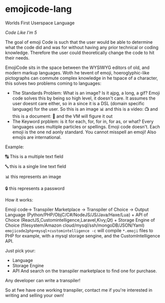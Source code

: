 # emojicode-lang
Worlds First Userspace Language

_Code Like I'm 5_

The goal of emoji Code is such that the user would be able to determine what the code did and was for without having any prior technical or coding knowledge. Therefore the user could theoretically change the code to hit their needs.

EmojiCode sits in the space between the WYSIWYG editors of old, and modern markup languages.
Woth he tevent of emoji, hoeroglyphic-like pictographs can commute complex knowledge in he tspace of a character, this solves two problems coming to languages:
 * The Standards Problem: What is an image? Is it  ajpg, a long, a gif? Emoji code solves this by being so high level, it doesn't care. It assumes the user doesnt care either, so in a since it is a DSL (domain specific language) for the user. So this is an image 📊 and this is a video: 📺 and this is a document: 📄 and the VM will figure it out
 * The Keyword prpblem: is it for each, for, for in, for as, or what? Every languages uses multiple particles or spellings. Emoji code doesn't. Each emoji is the one nd aonly standard. You cannot misspell an emoji! Also emojis are international.
 
 Example:
 
 🔠 This is a multiple text field
 
 🔤 this is a single line text field
 
 📊 this represents an image
 
 🔒 this represents a password 
 
 How it works:
 
 Emoji code-> Transpiler Marketplace -> Transpiler of Choice -> Output Language (Python/PHP/ObjC/C#/NodeJS/JS/Java/Haxe/Lua) + API of Choice (ReactJS,Customintelligence,Laravel,Kivy,Qt) + Storage Engine of Choice (filesystem/Amazon cloud/mysql/ssh/mongoDB/JSON/Yaml)
 `emojicode2php+mysql+customintelligence -c` will compile `*.emoji` files to PHP for example, with a mysql storage sengine, and the CustomIntelligence API.
 
 Just pick your:
 * Language
 * Storage Engine
 * API
 And search on the transpiler marketplace to find one for purchase.
 
 Any developer can write a transpiler!

So at fwe have one working transpiler, contact me if you're interested in writing and selling your own!

